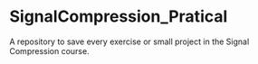 # SignalCompression_Pratical
 A repository to save every exercise or small project in the Signal Compression course.
